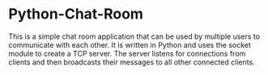 # Python-Chat-Room
This is a simple chat room application that can be used by multiple users to communicate with each other. It is written in Python and uses the socket module to create a TCP server. The server listens for connections from clients and then broadcasts their messages to all other connected clients.

